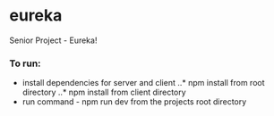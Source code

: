 # eureka
Senior Project - Eureka!

### To run: 
* install dependencies for server and client
..* npm install from root directory
..* npm install from client directory
* run command - npm run dev from the projects root directory

